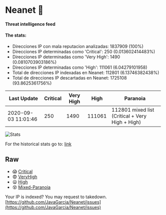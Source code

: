 # Neanet :hocho:
#### Threat intelligence feed
#### The stats:

- Direcciones IP con mala reputacion analizadas: 1837909 (100%)
- Direcciones IP determinadas como 'Critical':  250 (0.013602414483%)
- Direcciones IP determinadas como 'Very High':  1490 (0.0810703903186%)
- Direcciones IP determinadas como 'High':  111061 (6.04279101958)
- Total de direcciones IP indexadas en Neanet:  112801 (6.13746382438%)
- Total de direcciones IP descartadas en Neanet:  1725108 (93.8625361756%)

| Last Update | Critical | Very High | High | Paranoia |
| --- | --- | --- | --- | --- |
| 2020-09-03 11:01:46 | 250 | 1490 | 111061 | 112801 mixed list (Critical + Very High + High)|

![Stats](https://docs.google.com/spreadsheets/d/e/2PACX-1vSnaNMIXVabIpDJjufMlzH7poXnshF3mgd8Is1g9ytUEzVsP5my4Trn8f-xkoLLQ38xpL3HtmUexLo6/pubchart?oid=501124687&format=image)

For the historical stats go to: [link](/stats.csv)
## Raw
- :scream: [Critical](https://raw.githubusercontent.com/JavaGarcia/Neanet/master/blacklists/neanet_critical.txt)
- :fearful: [VeryHigh](https://raw.githubusercontent.com/JavaGarcia/Neanet/master/blacklists/neanet_veryHigh.txtt)
- :frowning: [High](https://raw.githubusercontent.com/JavaGarcia/Neanet/master/blacklists/neanet_high.txt)
- :dizzy_face: [Mixed-Paranoia](https://raw.githubusercontent.com/JavaGarcia/Neanet/master/blacklists/neanet_all.txt)


Your IP is indexed? You may request to takedown. [https://github.com/JavaGarcia/Neanet/issues](https://github.com/JavaGarcia/Neanet/issues)





































































































































































































































































































































































































































































































































